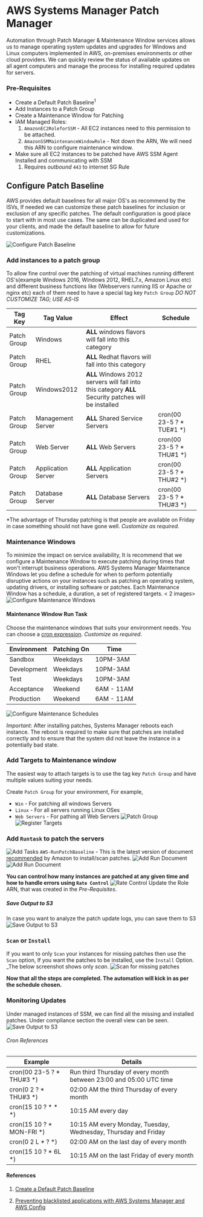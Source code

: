 # AWS Systems Manager Patch Manager

Automation through Patch Manager & Maintenance Window services allows us to manage operating system updates and upgrades for Windows and Linux computers implemented in AWS, on-premises environments or other cloud providers. We can quickly review the status of available updates on all agent computers and manage the process for installing required updates for servers.

### Pre-Requisites
- Create a Default Patch Baseline<sup>1</sup>
- Add Instances to a Patch Group
- Create a Maintenance Window for Patching
- IAM Managed Roles:
  1. `AmazonEC2RoleforSSM` - All EC2 instances need to this permission to be attached.
  1. `AmazonSSMMaintenanceWindowRole` - Not down the ARN, We will need this ARN to configure maintenance window.
- Make sure all EC2 instances to be patched have AWS SSM Agent Installed and communicating with SSM
  1. Requires _outbound_ `443` to internet SG Rule


## Configure Patch Baseline
AWS provides default baselines for all major OS's as recommend by the ISVs, If needed we can customize these patch baselines for inclusion or exclusion of any specific patches. The default configuration is good place to start with in most use cases. The same can be duplicated and used for your clients, and made the default baseline to allow for future customizations.

![Configure Patch Baseline](https://raw.githubusercontent.com/miztiik/Automated-Update-Managed-in-AWS/master/images/ssm-patch-management-00.png)

### Add instances to a patch group
To allow fine control over the patching of virtual machines running different OS's(example Windows 2016, Windows 2012, RHEL7.x, Amazon Linux etc) and different business functions like (Webservers running IIS or Apache or nginx etc) each of them need to have a special tag key `Patch Group` _DO NOT CUSTOMIZE TAG; USE AS-IS_

| Tag Key     | Tag Value          | Effect                                                                                               | Schedule                  |
|-------------|--------------------|------------------------------------------------------------------------------------------------------|---------------------------|
| Patch Group | Windows            | **ALL** windows flavors will fall into this category                                                 |                           |
| Patch Group | RHEL               | **ALL** Redhat flavors will fall into this category                                                  |                           |
| Patch Group | Windows2012        | **ALL** Windows 2012 servers will fall into this category **ALL** Security patches will be installed |                           |
| Patch Group | Management Server  | **ALL** Shared Service Servers                                                                       | cron(00 23-5 ? * TUE#1 *) |
| Patch Group | Web Server         | **ALL** Web Servers                                                                                  | cron(00 23-5 ? * THU#1 *) |
| Patch Group | Application Server | **ALL** Application Servers                                                                          | cron(00 23-5 ? * THU#2 *) |
| Patch Group | Database Server    | **ALL** Database Servers                                                                             | cron(00 23-5 ? * THU#3 *) |

*The advantage of Thursday patching is that people are available on Friday in case something should not have gone well. _Customize as required_.

### Maintenance Windows
To minimize the impact on service availability, It is recommend that we configure a Maintenance Window to execute patching during times that won't interrupt business operations. AWS Systems Manager Maintenance Windows let you define a schedule for when to perform potentially disruptive actions on your instances such as patching an operating system, updating drivers, or installing software or patches. Each Maintenance Window has a schedule, a duration, a set of registered targets.
< 2 images>
![Configure Maintenance Windows](https://raw.githubusercontent.com/miztiik/Automated-Update-Managed-in-AWS/master/images/ssm-patch-management-01.png)

#### Maintenance Window Run Task
Choose the maintenance windows that suits your environment needs. You can choose a [cron expression](https://docs.aws.amazon.com/systems-manager/latest/userguide/reference-cron-and-rate-expressions.html?shortFooter=true). _Customize as required_.

| Environment | Patching On  | Time       |
|-------------|--------------|------------|
| Sandbox     | Weekdays     | 10PM-3AM   |
| Development | Weekdays     | 10PM-3AM   |
| Test        | Weekdays     | 10PM-3AM   |
| Acceptance  | Weekend      | 6AM - 11AM |
| Production  | Weekend      | 6AM - 11AM |

![Configure Maintenance Schedules](https://raw.githubusercontent.com/miztiik/Automated-Update-Managed-in-AWS/master/images/ssm-patch-management-02.png)

_Important:_ After installing patches, Systems Manager reboots each instance. The reboot is required to make sure that patches are installed correctly and to ensure that the system did not leave the instance in a potentially bad state.

### Add Targets to Maintenance window
The easiest way to attach targets is to use the tag key `Patch Group` and have multiple values suiting your needs.

Create `Patch Group` for your environment, For example,
- `Win` - For patching all windows Servers
- `Linux` - For all servers running Linux OSes
- `Web Servers` - For pathing all Web Servers
![Patch Group](https://raw.githubusercontent.com/miztiik/Automated-Update-Managed-in-AWS/master/images/ssm-patch-management-03.png)
![Register Targets](https://raw.githubusercontent.com/miztiik/Automated-Update-Managed-in-AWS/master/images/ssm-patch-management-04.png)

### Add `Runtask` to patch the servers
![Add Tasks](https://raw.githubusercontent.com/miztiik/Automated-Update-Managed-in-AWS/master/images/ssm-patch-management-05.png)
`AWS-RunPatchBaseline` - This is the latest version of document [recommended](https://docs.aws.amazon.com/systems-manager/latest/userguide/patch-manager-ssm-documents.html#patch-manager-ssm-documents-recommended-AWS-InstallWindowsUpdates) by Amazon to install/scan patches.
![Add Run Document](https://raw.githubusercontent.com/miztiik/Automated-Update-Managed-in-AWS/master/images/ssm-patch-management-06.png)
![Add Run Document](https://raw.githubusercontent.com/miztiik/Automated-Update-Managed-in-AWS/master/images/ssm-patch-management-07.png)

**You can control how many instances are patched at any given time and how to handle errors using `Rate Control`**
![Rate Control](https://raw.githubusercontent.com/miztiik/Automated-Update-Managed-in-AWS/master/images/ssm-patch-management-08.png)
Update the Role ARN, that was created in the _Pre-Requisites_.
##### Save Output to S3
In case you want to analyze the patch update logs, you can save them to S3
![Save Output to S3](https://raw.githubusercontent.com/miztiik/Automated-Update-Managed-in-AWS/master/images/ssm-patch-management-09.png)

### `Scan` or `Install`
If you want to only `Scan` your instances for missing patches then use the `Scan` option, If you want the patches to be installed, use the `Install` Option. _The below screenshot shows only _scan_.
![Scan for missing patches](https://raw.githubusercontent.com/miztiik/Automated-Update-Managed-in-AWS/master/images/ssm-patch-management-10.png)

**Now that all the steps are completed. The automation will kick in as per the schedule chosen.**

### Monitoring Updates 
Under managed instances of SSM, we can find all the missing and installed patches. Under compliance section the overall view can be seen.
![Save Output to S3](https://raw.githubusercontent.com/miztiik/Automated-Update-Managed-in-AWS/master/images/ssm-patch-management-11.png)



###### Cron References
| Example                   | Details                                                            |
|---------------------------|--------------------------------------------------------------------|
| cron(00 23-5 ? * THU#3 *) | Run third Thursday of every month between 23:00 and 05:00 UTC time |
| cron(0 2 ? * THU#3 *)     | 02:00 AM the third Thursday of every month                         |
| cron(15 10 ? * * *)       | 10:15 AM every day                                                 |
| cron(15 10 ? * MON-FRI *) | 10:15 AM every Monday, Tuesday, Wednesday, Thursday and Friday     |
| cron(0 2 L * ? *)         | 02:00 AM on the last day of every month                            |
| cron(15 10 ? * 6L *)      | 10:15 AM on the last Friday of every month                         |


#### References
1. [Create a Default Patch Baseline](https://docs.aws.amazon.com/systems-manager/latest/userguide/sysman-patch-baseline-console.html)



1. [Preventing blacklisted applications with AWS Systems Manager and AWS Config](https://aws.amazon.com/blogs/mt/preventing-blacklisted-applications-with-aws-systems-manager-and-aws-config)





